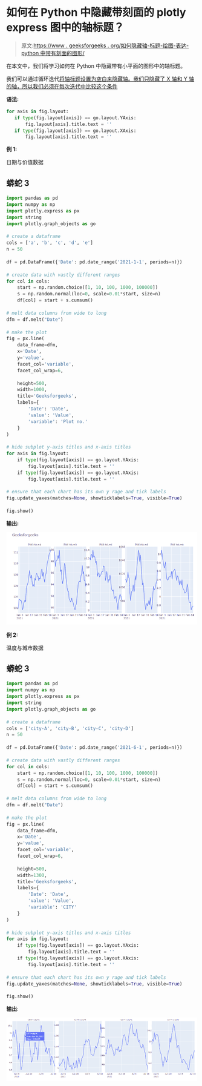 # 如何在 Python 中隐藏带刻面的 plotly express 图中的轴标题？

> 原文:[https://www . geeksforgeeks . org/如何隐藏轴-标题-绘图-表达-python 中带有刻面的图形/](https://www.geeksforgeeks.org/how-to-hide-axis-titles-in-plotly-express-figure-with-facets-in-python/)

在本文中，我们将学习如何在 Python 中隐藏带有小平面的图形中的轴标题。

我们可以通过循环迭代[将轴标题设置为空白来隐藏轴。我们只隐藏了 X 轴和 Y 轴的轴，所以我们必须在每次迭代中比较这个条件](https://www.geeksforgeeks.org/python-for-loops/)

**语法:**

```py
for axis in fig.layout:
   if type(fig.layout[axis]) == go.layout.YAxis:
       fig.layout[axis].title.text = ''  
   if type(fig.layout[axis]) == go.layout.XAxis:
       fig.layout[axis].title.text = ''
```

**例 1:**

日期与价值数据

## 蟒蛇 3

```py
import pandas as pd
import numpy as np
import plotly.express as px
import string
import plotly.graph_objects as go

# create a dataframe
cols = ['a', 'b', 'c', 'd', 'e']
n = 50

df = pd.DataFrame({'Date': pd.date_range('2021-1-1', periods=n)})

# create data with vastly different ranges
for col in cols:
    start = np.random.choice([1, 10, 100, 1000, 100000])
    s = np.random.normal(loc=0, scale=0.01*start, size=n)
    df[col] = start + s.cumsum()

# melt data columns from wide to long
dfm = df.melt("Date")

# make the plot
fig = px.line(
    data_frame=dfm,
    x='Date',
    y='value',
    facet_col='variable',
    facet_col_wrap=6,

    height=500,
    width=1000,
    title='Geeksforgeeks',
    labels={
        'Date': 'Date',
        'value': 'Value',
        'variable': 'Plot no.'
    }
)

# hide subplot y-axis titles and x-axis titles
for axis in fig.layout:
    if type(fig.layout[axis]) == go.layout.YAxis:
        fig.layout[axis].title.text = ''
    if type(fig.layout[axis]) == go.layout.XAxis:
        fig.layout[axis].title.text = ''

# ensure that each chart has its own y rage and tick labels
fig.update_yaxes(matches=None, showticklabels=True, visible=True)

fig.show()
```

**输出:**

![](img/8adb1ed2b3e4832e46db752836bccf0f.png)

**例 2:**

温度与城市数据

## 蟒蛇 3

```py
import pandas as pd
import numpy as np
import plotly.express as px
import string
import plotly.graph_objects as go

# create a dataframe
cols = ['city-A', 'city-B', 'city-C', 'city-D']
n = 50

df = pd.DataFrame({'Date': pd.date_range('2021-6-1', periods=n)})

# create data with vastly different ranges
for col in cols:
    start = np.random.choice([1, 10, 100, 1000, 100000])
    s = np.random.normal(loc=0, scale=0.01*start, size=n)
    df[col] = start + s.cumsum()

# melt data columns from wide to long
dfm = df.melt("Date")

# make the plot
fig = px.line(
    data_frame=dfm,
    x='Date',
    y='value',
    facet_col='variable',
    facet_col_wrap=6,

    height=500,
    width=1300,
    title='Geeksforgeeks',
    labels={
        'Date': 'Date',
        'value': 'Value',
        'variable': 'CITY'
    }
)

# hide subplot y-axis titles and x-axis titles
for axis in fig.layout:
    if type(fig.layout[axis]) == go.layout.YAxis:
        fig.layout[axis].title.text = ''
    if type(fig.layout[axis]) == go.layout.XAxis:
        fig.layout[axis].title.text = ''

# ensure that each chart has its own y rage and tick labels
fig.update_yaxes(matches=None, showticklabels=True, visible=True)

fig.show()
```

**输出**:

![](img/013e5a0edb74d1d49561230bb827b53b.png)